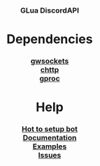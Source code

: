 <h3 align="center">GLua DiscordAPI</h3>

<h1></h1>



<h1 align="center">Dependencies</h1>

<h3 align="center">

[gwsockets](https://github.com/FredyH/GWSockets/releases)  
[chttp](https://github.com/timschumi/gmod-chttp/releases)  
[gproc](https://github.com/devonium/gproc)  
</h3>


<h1 align="center">Help</h1>
 
<h3 align="center">

[Hot to setup bot](https://github.com/devonium/gmDiscordAPI/blob/docs/howtosetupbot.md)  
[Documentation](https://github.com/devonium/gmDiscordAPI/blob/docs/README.md)  
[Examples](https://github.com/devonium/gmDiscordAPI/blob/docs/examples.md)  
[Issues](https://github.com/devonium/gmDiscordAPI/issues)

</h3>

